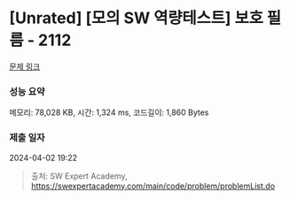 # [Unrated] [모의 SW 역량테스트] 보호 필름 - 2112 

[문제 링크](https://swexpertacademy.com/main/code/problem/problemDetail.do?contestProbId=AV5V1SYKAaUDFAWu) 

### 성능 요약

메모리: 78,028 KB, 시간: 1,324 ms, 코드길이: 1,860 Bytes

### 제출 일자

2024-04-02 19:22



> 출처: SW Expert Academy, https://swexpertacademy.com/main/code/problem/problemList.do